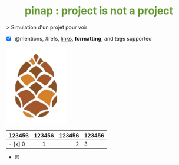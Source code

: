 <h1 align="center" style="color:#669933">pinap : project is not a project</h1>
> Simulation d'un projet pour voir

- [x] @mentions, #refs, [links](), **formatting**, and <del>tags</del> supported

![pinap logo](pinap.png)

 123456 | 123456 | 123456 | 123456 
:-|:-:|-:|-
- [x] 0 | 1 | 2 | 3 

+ [x]
